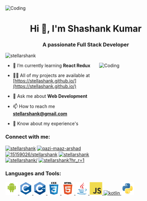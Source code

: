 <img align="center" alt="Coding" width="100%" height="300" src="https://i.postimg.cc/0QCNQqRh/link.jpg)](https://postimg.cc/8JjGK9Cb">
<h1 align="center">Hi 👋, I'm Shashank Kumar</h1>
<h3 align="center">A passionate Full Stack Developer </h3>

<p align="left"> <img src="https://komarev.com/ghpvc/?username=stellarshank&label=Profile%20views&color=0e75b6&style=flat" alt="stellarshank" /> </p>


<img align="right" alt="Coding" width="210" height="300" src="https://media.giphy.com/media/USV0ym3bVWQJJmNu3N/giphy.gif">

- 🌱 I’m currently learning **React Redux** 
- 👨‍💻 All of my projects are available at [https://stellashank.github.io/](https://stellashank.github.io/)

- 💬 Ask me about **Web Development**


- 📫 How to reach me **stellarshank@gmail.com**

- 📄 Know about my experience's 

<h3 align="left">Connect with me:</h3>
<p align="left">
<a href="https://twitter.com/stellarshank" target="blank"><img align="center" src="https://cdn.jsdelivr.net/npm/simple-icons@3.0.1/icons/twitter.svg" alt="stellarshank" height="30" width="40" /></a>
<a href="https://linkedin.com/in/stellarshank" target="blank"><img align="center" src="https://cdn.jsdelivr.net/npm/simple-icons@3.0.1/icons/linkedin.svg" alt="qazi-maaz-arshad" height="30" width="40" /></a>
<a href="https://stackoverflow.com/users/15159026/stellarshank" target="blank"><img align="center" src="https://cdn.jsdelivr.net/npm/simple-icons@3.0.1/icons/stackoverflow.svg" alt="15159026/stellarshank" height="30" width="40" /></a>
<a href="https://fb.com/stellarshank" target="blank"><img align="center" src="https://cdn.jsdelivr.net/npm/simple-icons@3.0.1/icons/facebook.svg" alt="stellarshank" height="30" width="40" /></a>
<a href="https://instagram.com/stellarshank/" target="blank"><img align="center" src="https://cdn.jsdelivr.net/npm/simple-icons@3.0.1/icons/instagram.svg" alt="stellarshank/" height="30" width="40" /></a>
<a href="https://www.hackerrank.com/stellarshank?hr_r=1" target="blank"><img align="center" src="https://cdn.jsdelivr.net/npm/simple-icons@3.0.1/icons/hackerrank.svg" alt="stellarshank?hr_r=1" height="30" width="40" /></a>
</p>

<h3 align="left">Languages and Tools:</h3>
<p align="left"> <a href="https://developer.android.com" target="_blank"> <img src="https://raw.githubusercontent.com/devicons/devicon/master/icons/android/android-original-wordmark.svg" alt="android" width="40" height="40"/> </a> <a href="https://www.cprogramming.com/" target="_blank"> <img src="https://raw.githubusercontent.com/devicons/devicon/master/icons/c/c-original.svg" alt="c" width="40" height="40"/> </a> <a href="https://www.w3schools.com/cpp/" target="_blank"> <img src="https://raw.githubusercontent.com/devicons/devicon/master/icons/cplusplus/cplusplus-original.svg" alt="cplusplus" width="40" height="40"/> </a> <a href="https://www.w3schools.com/css/" target="_blank"> <img src="https://raw.githubusercontent.com/devicons/devicon/master/icons/css3/css3-original-wordmark.svg" alt="css3" width="40" height="40"/> </a> <a href="https://www.w3.org/html/" target="_blank"> <img src="https://raw.githubusercontent.com/devicons/devicon/master/icons/html5/html5-original-wordmark.svg" alt="html5" width="40" height="40"/> </a> <a href="https://www.java.com" target="_blank"> <img src="https://raw.githubusercontent.com/devicons/devicon/master/icons/java/java-original.svg" alt="java" width="40" height="40"/> </a> <a href="https://developer.mozilla.org/en-US/docs/Web/JavaScript" target="_blank"> <img src="https://raw.githubusercontent.com/devicons/devicon/master/icons/javascript/javascript-original.svg" alt="javascript" width="40" height="40"/> </a> <a href="https://kotlinlang.org" target="_blank"> <img src="https://www.vectorlogo.zone/logos/kotlinlang/kotlinlang-icon.svg" alt="kotlin" width="40" height="40"/> </a> <a href="https://www.python.org" target="_blank"> <img src="https://raw.githubusercontent.com/devicons/devicon/master/icons/python/python-original.svg" alt="python" width="40" height="40"/> </a> </p>

